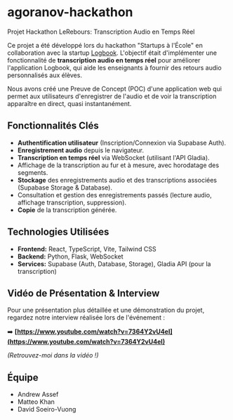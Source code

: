 # agoranov-hackathon

Projet Hackathon LeRebours: Transcription Audio en Temps Réel

Ce projet a été développé lors du hackathon "Startups à l'École" en collaboration avec la startup [Logbook](https://logbook.co/). L'objectif était d'implémenter une fonctionnalité de **transcription audio en temps réel** pour améliorer l'application Logbook, qui aide les enseignants à fournir des retours audio personnalisés aux élèves.

Nous avons créé une Preuve de Concept (POC) d'une application web qui permet aux utilisateurs d'enregistrer de l'audio et de voir la transcription apparaître en direct, quasi instantanément.

## Fonctionnalités Clés

*   **Authentification utilisateur** (Inscription/Connexion via Supabase Auth).
*   **Enregistrement audio** depuis le navigateur.
*   **Transcription en temps réel** via WebSocket (utilisant l'API Gladia).
*   Affichage de la transcription au fur et à mesure, avec horodatage des segments.
*   **Stockage** des enregistrements audio et des transcriptions associées (Supabase Storage & Database).
*   Consultation et gestion des enregistrements passés (lecture audio, affichage transcription, suppression).
*   **Copie** de la transcription générée.

## Technologies Utilisées

*   **Frontend:** React, TypeScript, Vite, Tailwind CSS
*   **Backend:** Python, Flask, WebSocket
*   **Services:** Supabase (Auth, Database, Storage), Gladia API (pour la transcription)

## Vidéo de Présentation & Interview

Pour une présentation plus détaillée et une démonstration du projet, regardez notre interview réalisée lors de l'événement :

➡️ **[https://www.youtube.com/watch?v=7364Y2vU4eI](https://www.youtube.com/watch?v=7364Y2vU4eI)**

_(Retrouvez-moi dans la vidéo !)_

## Équipe

*   Andrew Assef
*   Matteo Khan
*   David Soeiro-Vuong
